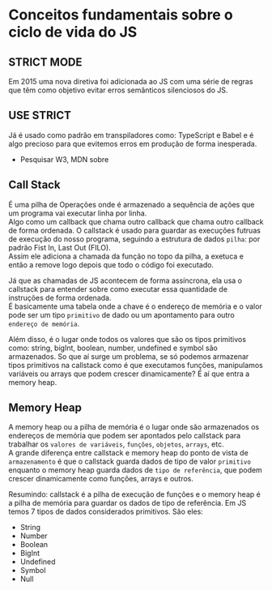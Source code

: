 # Conceitos fundamentais sobre o ciclo de vida do JS

## STRICT MODE
Em 2015 uma nova diretiva foi adicionada ao JS com uma série de regras que têm como objetivo evitar erros semânticos silenciosos do JS.

## USE STRICT 
Já é usado como padrão em transpiladores como: TypeScript e Babel e é algo precioso para que evitemos erros em produção de forma inesperada.
- Pesquisar W3, MDN sobre

## Call Stack
É uma pilha de Operações onde é armazenado a sequência de ações que um programa vai executar linha por linha.\
Algo como um callback que chama outro callback que chama outro callback de forma ordenada. O callstack é usado para guardar as execuções futruas de execução do nosso programa, seguindo a estrutura de dados `pilha`: por padrão Fist In, Last Out (FILO).\
Assim ele adiciona a chamada da função no topo da pilha, a exetuca e então a remove logo depois que todo o código foi executado.

Já que as chamadas de JS acontecem de forma assíncrona, ela usa o callstack para entender sobre como executar essa quantidade de instruções de forma ordenada.\
É basicamente uma tabela onde a chave é o endereço de memória e o valor pode ser um tipo `primitivo` de dado ou um apontamento para outro `endereço de memória`.

Além disso, é o lugar onde todos os valores que são os tipos primitivos como: string, bigInt, boolean, number, undefined e symbol são armazenados. So que aí surge um problema, se só podemos armazenar tipos primitivos na callstack como é que executamos funções, manipulamos variáveis ou arrays que podem crescer dinamicamente? É aí que entra a memory heap.

## Memory Heap
A memory heap ou a pilha de memória é o lugar onde são armazenados os endereços de memória que podem ser apontados pelo callstack para trabalhar os `valores de variáveis`, `funções`, `objetos`, `arrays`, etc. \
A grande diferença entre callstack e memory heap do ponto de vista de `armazenamento` é que o callstack guarda dados de tipo de valor `primitivo` enquanto o memory heap guarda dados de `tipo de referência`, que podem crescer dinamicamente como funções, arrays e outros.

Resumindo: callstack é a pilha de execução de funções e o memory heap é a pilha de memória para guardar os dados de tipo de referência. Em JS temos 7 tipos de dados considerados primitivos. São eles:
- String
- Number
- Boolean
- BigInt
- Undefined
- Symbol
- Null
